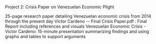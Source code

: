 Project 2: Crisis Paper on Venezuelan Economic Plight

25-page research paper detailing Venezuelan economic crisis from 2014 through the present day
Victor Cardeno -- Final Crisis Paper.pdf : Final Report including references and visuals 
Venezuelan Economic Crisis - Victor Cardeno: 15-minute presentation summarizing findings and using graphs and tables to support arguments 
